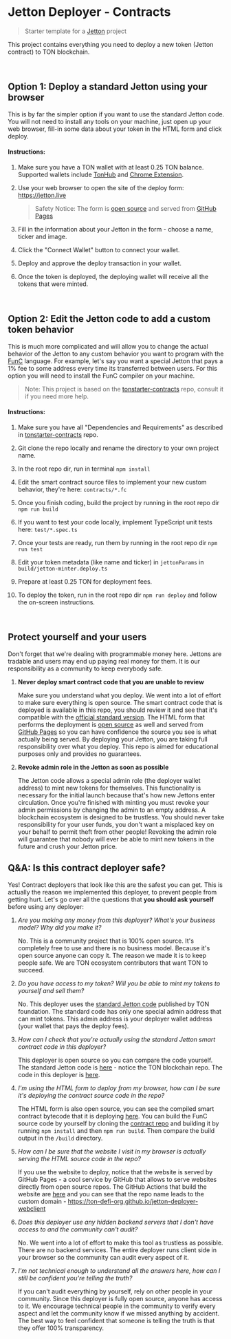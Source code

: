 # Jetton Deployer - Contracts

> Starter template for a [Jetton](https://github.com/ton-blockchain/TIPs/issues/74) project

This project contains everything you need to deploy a new token (Jetton contract) to TON blockchain.

&nbsp;
## Option 1: Deploy a standard Jetton using your browser

This is by far the simpler option if you want to use the standard Jetton code. You will not need to install any tools on your machine, just open up your web browser, fill-in some data about your token in the HTML form and click deploy.

#### Instructions:

1. Make sure you have a TON wallet with at least 0.25 TON balance. Supported wallets include [TonHub](https://ton.app/wallets/tonhub-wallet) and [Chrome Extension](https://ton.app/wallets/chrome-plugin).

2. Use your web browser to open the site of the deploy form: https://jetton.live

    > Safety Notice: The form is [open source](https://github.com/ton-defi-org/jetton-deployer-webclient) and served from [GitHub Pages](https://ton-defi-org.github.io/jetton-deployer-webclient)

3. Fill in the information about your Jetton in the form - choose a name, ticker and image.

4. Click the "Connect Wallet" button to connect your wallet.

5. Deploy and approve the deploy transaction in your wallet.

6. Once the token is deployed, the deploying wallet will receive all the tokens that were minted.

&nbsp;
## Option 2: Edit the Jetton code to add a custom token behavior

This is much more complicated and will allow you to change the actual behavior of the Jetton to any custom behavior you want to program with the [FunC](https://ton.org/docs/#/func) language. For example, let's say you want a special Jetton that pays a 1% fee to some address every time its transferred between users. For this option you will need to install the FunC compiler on your machine.

> Note: This project is based on the [tonstarter-contracts](https://github.com/ton-defi-org/tonstarter-contracts) repo, consult it if you need more help.

#### Instructions:

1. Make sure you have all "Dependencies and Requirements" as described in [tonstarter-contracts](https://github.com/ton-defi-org/tonstarter-contracts/#dependencies-and-requirements) repo.

2. Git clone the repo locally and rename the directory to your own project name.

3. In the root repo dir, run in terminal `npm install`

4. Edit the smart contract source files to implement your new custom behavior, they're here: `contracts/*.fc`

5. Once you finish coding, build the project by running in the root repo dir `npm run build`

6. If you want to test your code locally, implement TypeScript unit tests here: `test/*.spec.ts`

7. Once your tests are ready, run them by running in the root repo dir `npm run test`

8. Edit your token metadata (like name and ticker) in `jettonParams` in `build/jetton-minter.deploy.ts`

9. Prepare at least 0.25 TON for deployment fees.

9. To deploy the token, run in the root repo dir `npm run deploy` and follow the on-screen instructions.

&nbsp;
## Protect yourself and your users

Don't forget that we're dealing with programmable money here. Jettons are tradable and users may end up paying real money for them. It is our responsibility as a community to keep everybody safe.

1. **Never deploy smart contract code that you are unable to review**

    Make sure you understand what you deploy. We went into a lot of effort to make sure everything is open source. The smart contract code that is deployed is available in this repo, you should review it and see that it's compatible with the [official standard version](https://github.com/ton-blockchain/token-contract/tree/main/ft). The HTML form that performs the deployment is [open source](https://github.com/ton-defi-org/jetton-deployer-webclient) as well and served from [GitHub Pages](https://ton-defi-org.github.io/jetton-deployer-webclient) so you can have confidence the source you see is what actually being served. By deploying your Jetton, you are taking full responsibility over what you deploy. This repo is aimed for educational purposes only and provides no guarantees.
    
 2. **Revoke admin role in the Jetton as soon as possible**

    The Jetton code allows a special admin role (the deployer wallet address) to mint new tokens for themselves. This functionality is necessary for the initial launch because that's how new Jettons enter circulation. Once you're finished with minting you must revoke your admin permissions by changing the admin to an empty address. A blockchain ecosystem is designed to be trustless. You should never take responsibility for your user funds, you don't want a misplaced key on your behalf to permit theft from other people! Revoking the admin role will guarantee that nobody will ever be able to mint new tokens in the future and crush your Jetton price.

## Q&A: Is this contract deployer safe?

Yes! Contract deployers that look like this are the safest you can get. This is actually the reason we implemented this deployer, to prevent people from getting hurt. Let's go over all the questions that **you should ask yourself** before using any deployer:

1. *Are you making any money from this deployer? What's your business model? Why did you make it?*

    No. This is a community project that is 100% open source. It's completely free to use and there is no business model. Because it's open source anyone can copy it. The reason we made it is to keep people safe. We are TON ecosystem contributors that want TON to succeed.

2. *Do you have access to my token? Will you be able to mint my tokens to yourself and sell them?*

    No. This deployer uses the [standard Jetton code](https://github.com/ton-blockchain/token-contract/tree/main/ft) published by TON foundation. The standard code has only one special admin address that can mint tokens. This admin address is your deployer wallet address (your wallet that pays the deploy fees).
    
3. *How can I check that you're actually using the standard Jetton smart contract code in this deployer?*

    This deployer is open source so you can compare the code yourself. The standard Jetton code is [here](https://github.com/ton-blockchain/token-contract/tree/main/ft) - notice the TON blockchain repo. The code in this deployer is [here](https://github.com/ton-defi-org/jetton-deployer-contracts/tree/main/contracts).
    
4. *I'm using the HTML form to deploy from my browser, how can I be sure it's deploying the contract source code in the repo?*

    The HTML form is also open source, you can see the compiled smart contract bytecode that it is deploying [here](https://github.com/ton-defi-org/jetton-deployer-webclient/tree/main/src/lib/contracts). You can build the FunC source code by yourself by cloning the [contract repo](https://github.com/ton-defi-org/jetton-deployer-contracts) and building it by running `npm install` and then `npm run build`. Then compare the build output in the `/build` directory.
    
5. *How can I be sure that the website I visit in my browser is actually serving the HTML source code in the repo?*

    If you use the website to deploy, notice that the website is served by GitHub Pages - a cool service by GitHub that allows to serve websites directly from open source repos. The GitHub Actions that build the website are [here](https://github.com/ton-defi-org/jetton-deployer-webclient/tree/main/.github/workflows) and you can see that the repo name leads to the custom domain - https://ton-defi-org.github.io/jetton-deployer-webclient
    
6. *Does this deployer use any hidden backend servers that I don't have access to and the community can't audit?*

    No. We went into a lot of effort to make this tool as trustless as possible. There are no backend services. The entire deployer runs client side in your browser so the community can audit every aspect of it.

7. *I'm not technical enough to understand all the answers here, how can I still be confident you're telling the truth?*

    If you can't audit everything by yourself, rely on other people in your community. Since this deployer is fully open source, anyone has access to it. We encourage technical people in the community to verify every aspect and let the community know if we missed anything by accident. The best way to feel confident that someone is telling the truth is that they offer 100% transparency.
